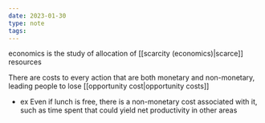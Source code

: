 ```yaml
---
date: 2023-01-30
type: note
tags: 
---
```


economics is the study of allocation of [[scarcity (economics)|scarce]] resources

There are costs to every action that are both monetary and non-monetary, leading people to lose [[opportunity cost|opportunity costs]]
- ex Even if lunch is free, there is a non-monetary cost associated with it, such as time spent that could yield net productivity in other areas
